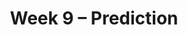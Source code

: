 ---
    title: Week 9 – Prediction
    weekNumber: 9
    days:
      - date: 2024-5-27
        events:
          
          "**No Lecture (Memorial Day)**":
      - date: 2024-5-28
        events:
          
          "**HW 6**{: .label .label-hw } **Hypothesis Testing and Permutation Testing**":
      - date: 2024-5-29
        events:
          "**LEC 24**{: .label .label-lecture } Correlation":
            "[CIT 15.0-15.2](https://inferentialthinking.com/chapters/15/Prediction.html)" 
          "<small><i><span style='display: inline-block; padding-left: 80px'><b>Keywords:</b> association, correlation coefficient (r), predicting heights, regression line (su) </span></i></small>":
          "**DISC 9**{: .label .label-disc } **Total Variation Distance and Permutation Testing**":
      - date: 2024-5-31
        events:
          "**LEC 25**{: .label .label-lecture } Regression and Least Squares":
            "[CIT 15.2-15.4](https://inferentialthinking.com/chapters/15/2/Regression_Line.html)" 
          "<small><i><span style='display: inline-block; padding-left: 80px'><b>Keywords:</b> regression line in original units, outliers, errors, RMSE, best fit, least squares </span></i></small>":
          "**QUIZ 5**{: .label .label-quiz } Quiz 5 covers Lectures 20-23":
---
